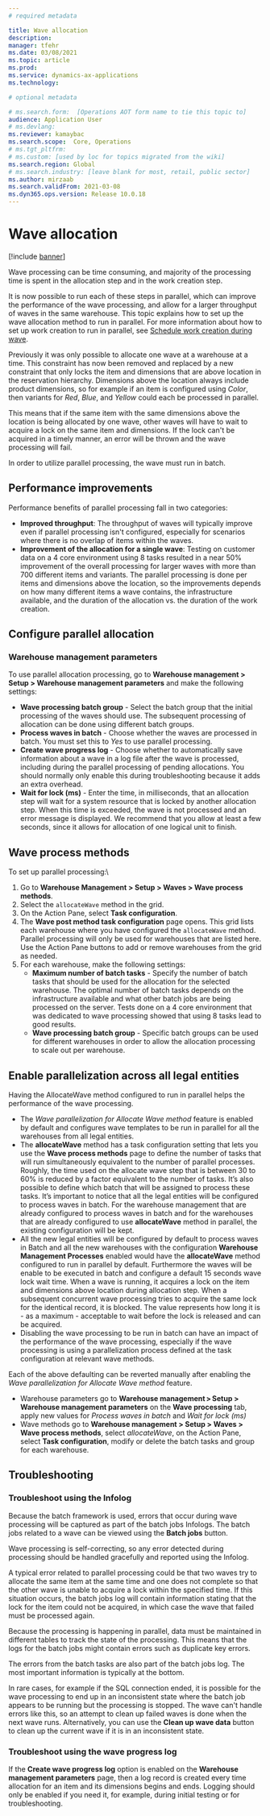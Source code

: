 ```yaml
---
# required metadata

title: Wave allocation
description:
manager: tfehr
ms.date: 03/08/2021
ms.topic: article
ms.prod: 
ms.service: dynamics-ax-applications
ms.technology: 

# optional metadata

# ms.search.form:  [Operations AOT form name to tie this topic to]
audience: Application User
# ms.devlang: 
ms.reviewer: kamaybac
ms.search.scope:  Core, Operations
# ms.tgt_pltfrm: 
# ms.custom: [used by loc for topics migrated from the wiki]
ms.search.region: Global
# ms.search.industry: [leave blank for most, retail, public sector]
ms.author: mirzaab
ms.search.validFrom: 2021-03-08
ms.dyn365.ops.version: Release 10.0.18
---
```


# Wave allocation

[!include [banner](../includes/banner.md)]

Wave processing can be time consuming, and majority of the processing time is spent in the allocation step and in the work creation step.

It is now possible to run each of these steps in parallel, which can improve the performance of the wave processing, and allow for a larger throughput of waves in the same warehouse. This topic explains how to set up the wave allocation method to run in parallel. For more information about how to set up work creation to run in parallel, see [Schedule work creation during wave](configure-wave-schedule-work-creation.md).

Previously it was only possible to allocate one wave at a warehouse at a time. This constraint has now been removed and replaced by a new constraint that only locks the item and dimensions that are above location in the reservation hierarchy. Dimensions above the location always include product dimensions, so for example if an item is configured using *Color*, then variants for *Red*, *Blue*, and *Yellow* could each be processed in parallel.

This means that if the same item with the same dimensions above the location is being allocated by one wave, other waves will have to wait to acquire a lock on the same item and dimensions. If the lock can't be acquired in a timely manner, an error will be thrown and the wave processing will fail.

In order to utilize parallel processing, the wave must run in batch.

## Performance improvements

Performance benefits of parallel processing fall in two categories:

- **Improved throughput**: The throughput of waves will typically improve even if parallel processing isn't configured, especially for scenarios where there is no overlap of items within the waves.
- **Improvement of the allocation for a single wave**: Testing on customer data on a 4 core environment using 8 tasks resulted in a near 50% improvement of the overall processing for larger waves with more than 700 different items and variants. The parallel processing is done per items and dimensions above the location, so the improvements depends on how many different items a wave contains, the infrastructure available, and the duration of the allocation vs. the duration of the work creation.

## Configure parallel allocation

### Warehouse management parameters

To use parallel allocation processing, go to **Warehouse management > Setup > Warehouse management parameters** and make the following settings:

- **Wave processing batch group** - Select the batch group that the initial processing of the waves should use. The subsequent processing of allocation can be done using different batch groups.
- **Process waves in batch** - Choose whether the waves are processed in batch. You must set this to *Yes* to use parallel processing.
- **Create wave progress log** - Choose whether to automatically save information about a wave in a log file after the wave is processed, including during the parallel processing of pending allocations. You should normally only enable this during troubleshooting because it adds an extra overhead.
- **Wait for lock (ms)** - Enter the time, in milliseconds, that an allocation step will wait for a system resource that is locked by another allocation step. When this time is exceeded, the wave is not processed and an error message is displayed. We recommend that you allow at least a few seconds, since it allows for allocation of one logical unit to finish.

<!-- KFM: This repeats info already available in [Warehouse parameters for wave processing](wave-warehouse-parameters.md). We should synchronize these description and maybe even just link to the other topic instead of repeat everything here. -->

## Wave process methods

To set up parallel processing:\

1. Go to **Warehouse Management > Setup > Waves > Wave process methods**.
1. Select the `allocateWave` method in the grid.
1. On the Action Pane, select **Task configuration**.
1. The **Wave post method task configuration** page opens. This grid lists each warehouse where you have configured the `allocateWave` method. Parallel processing will only be used for warehouses that are listed here. Use the Action Pane buttons to add or remove warehouses from the grid as needed. 
1. For each warehouse, make the following settings:
    - **Maximum number of batch tasks** - Specify the number of batch tasks that should be used for the allocation for the selected warehouse. The optimal number of batch tasks depends on the infrastructure available and what other batch jobs are being processed on the server. Tests done on a 4 core environment that was dedicated to wave processing showed that using 8 tasks lead to good results.
    - **Wave processing batch group** - Specific batch groups can be used for different warehouses in order to allow the allocation processing to scale out per warehouse.

## Enable parallelization across all legal entities
<!-- KFM: I still need to review this section -->
Having the AllocateWave method configured to run in parallel helps the performance of the wave processing.

- The *Wave parallelization for Allocate Wave method* feature is enabled by default and configures wave templates to be run in parallel for all the warehouses from all legal entities.
- The **allocateWave** method has a task configuration setting that lets you use the **Wave process methods** page to define the number of tasks that will run simultaneously equivalent to the number of parallel processes. Roughly, the time used on the allocate wave step that is between 30 to 60% is reduced by a factor equivalent to the number of tasks. It’s also possible to define which batch that will be assigned to process these tasks. It’s important to notice that all the legal entities will be configured to process waves in batch. For the warehouse management that are already configured to process waves in batch and for the warehouses that are already configured to use **allocateWave** method in parallel, the existing configuration will be kept. 
- All the new legal entities will be configured by default to process waves in Batch and all the new warehouses with the configuration **Warehouse Management Processes** enabled would have the **allocateWave** method configured to run in parallel by default. Furthermore the waves will be enable to be executed in batch and configure a default 15 seconds wave lock wait time. When a wave is running, it acquires a lock on the item and dimensions above location during allocation step. When a subsequent concurrent wave processing tries to acquire the same lock for the identical record, it is blocked. The value represents how long it is - as a maximum - acceptable to wait before the lock is released and can be acquired.
- Disabling the wave processing to be run in batch can have an impact of the performance of the wave processing, especially if the wave processing is using a parallelization process defined at the task configuration at relevant wave methods.

Each of the above defaulting can be reverted manually after enabling the *Wave parallelization for Allocate Wave method* feature.

- Warehouse parameters go to **Warehouse management \> Setup \> Warehouse management parameters** on the **Wave processing** tab, apply new values for *Process waves in batch* and *Wait for lock (ms)*
- Wave methods go to **Warehouse management \> Setup \> Waves \> Wave process methods**, select *allocateWave*, on the Action Pane, select **Task configuration**, modify or delete the batch tasks and group for each warehouse.

## Troubleshooting

### Troubleshoot using the Infolog

Because the batch framework is used, errors that occur during wave processing will be captured as part of the batch jobs Infologs. The batch jobs related to a wave can be viewed using the **Batch jobs** button. <!-- KFM: Where is this button? -->

Wave processing is self-correcting, so any error detected during processing should be handled gracefully and reported using the Infolog.

A typical error related to parallel processing could be that two waves try to allocate the same item at the same time and one does not complete so that the other wave is unable to acquire a lock within the specified time. If this situation occurs, the batch jobs log will contain information stating that the lock for the item could not be acquired, in which case the wave that failed must be processed again.

Because the processing is happening in parallel, data must be maintained in different tables to track the state of the processing. This means that the logs for the batch jobs might contain errors such as duplicate key errors.

The errors from the batch tasks are also part of the batch jobs log. The most important information is typically at the bottom.

In rare cases, for example if the SQL connection ended, it is possible for the wave processing to end up in an inconsistent state where the batch job appears to be running but the processing is stopped. The wave can't handle errors like this, so an attempt to clean up failed waves is done when the next wave runs. Alternatively, you can use the **Clean up wave data** button to clean up the current wave if it is in an inconsistent state. <!-- KFM: Where is this button? -->

### Troubleshoot using the wave progress log

If the **Create wave progress log** option is enabled on the **Warehouse management parameters** page, then a log record is created every time allocation for an item and its dimensions begins and ends. Logging should only be enabled if you need it, for example, during initial testing or for troubleshooting. <!-- KFM: Where do we find this log? -->
